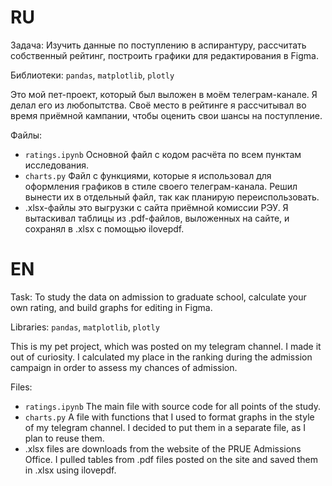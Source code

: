 # RU

Задача: Изучить данные по поступлению в аспирантуру, рассчитать собственный рейтинг, построить графики для редактирования в Figma.

Библиотеки: `pandas`, `matplotlib`, `plotly`

Это мой пет-проект, который был выложен в моём телеграм-канале. Я делал его из любопытства. Своё место в рейтинге я рассчитывал во время приёмной кампании, чтобы оценить свои шансы на поступление.

Файлы:
- `ratings.ipynb` Основной файл с кодом расчёта по всем пунктам исследования.
- `charts.py` Файл с функциями, которые я использовал для оформления графиков в стиле своего телеграм-канала. Решил вынести их в отдельный файл, так как планирую переиспользовать.
- .xlsx-файлы это выгрузки с сайта приёмной комиссии РЭУ. Я вытаскивал таблицы из .pdf-файлов, выложенных на сайте, и сохранял в .xlsx с помощью ilovepdf.


# EN

Task: To study the data on admission to graduate school, calculate your own rating, and build graphs for editing in Figma.

Libraries: `pandas`, `matplotlib`, `plotly`

This is my pet project, which was posted on my telegram channel. I made it out of curiosity. I calculated my place in the ranking during the admission campaign in order to assess my chances of admission.

Files:
- `ratings.ipynb` The main file with source code for all points of the study.
- `charts.py` A file with functions that I used to format graphs in the style of my telegram channel. I decided to put them in a separate file, as I plan to reuse them.
- .xlsx files are downloads from the website of the PRUE Admissions Office. I pulled tables from .pdf files posted on the site and saved them in .xlsx using ilovepdf.
